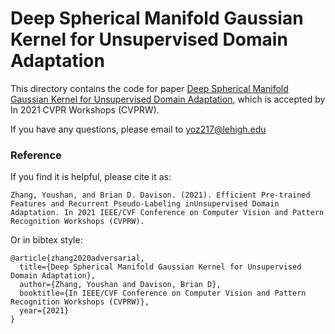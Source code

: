 
# Deep Spherical Manifold Gaussian Kernel for Unsupervised Domain Adaptation
<!--  <hr width=”200″ align=”left”>  -->
This directory contains the code for paper [Deep Spherical Manifold Gaussian Kernel for Unsupervised Domain Adaptation](http://openaccess.thecvf.com/), which is accepted by In 2021 CVPR Workshops (CVPRW).


If you have any questions, please email to yoz217@lehigh.edu
### Reference

If you find it is helpful, please cite it as:

`
Zhang, Youshan, and Brian D. Davison. (2021). Efficient Pre-trained Features and Recurrent Pseudo-Labeling inUnsupervised Domain Adaptation. In 2021 IEEE/CVF Conference on Computer Vision and Pattern Recognition Workshops (CVPRW).
`


Or in bibtex style:

```
@article{zhang2020adversarial,
  title={Deep Spherical Manifold Gaussian Kernel for Unsupervised Domain Adaptation},
  author={Zhang, Youshan and Davison, Brian D},
  booktitle={In IEEE/CVF Conference on Computer Vision and Pattern Recognition Workshops (CVPRW)},
  year={2021}
}

```
